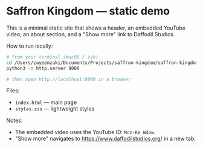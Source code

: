 # Saffron Kingdom — static demo

This is a minimal static site that shows a header, an embedded YouTube video, an about section, and a "Show more" link to Daffodil Studios.

How to run locally:

```bash
# from your terminal (macOS / zsh)
cd /Users/zayeemzaki/Documents/Projects/saffron-kingdom/saffron-kingdom-site
python3 -m http.server 8000

# then open http://localhost:8000 in a browser
```

Files:
- `index.html` — main page
- `styles.css` — lightweight styles

Notes:
- The embedded video uses the YouTube ID: `Mcz-Ke_W4ow`.
- "Show more" navigates to https://www.daffodilstudios.org/ in a new tab.

